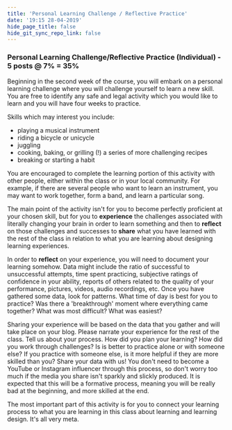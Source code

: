 ```yaml
---
title: 'Personal Learning Challenge / Reflective Practice'
date: '19:15 28-04-2019'
hide_page_title: false
hide_git_sync_repo_link: false
---
```



### Personal Learning Challenge/Reflective Practice (Individual) - 5 posts @ 7% = 35%

Beginning in the second week of the course, you will embark on a personal learning challenge where you will challenge yourself to learn a new skill. You are free to identify any safe and legal activity which you would like to learn and you will have four weeks to practice.

Skills which may interest you include:

- playing a musical instrument
- riding a bicycle or unicycle
- juggling
- cooking, baking, or grilling (!) a series of more challenging recipes
- breaking or starting a habit

You are encouraged to complete the learning portion of this activity with other people, either within the class or in your local community. For example, if there are several people who want to learn an instrument, you may want to work together, form a band, and learn a particular song.

The main point of the activity isn't for you to become perfectly proficient at your chosen skill, but for you to **experience** the challenges associated with literally changing your brain in order to learn something and then to **reflect** on those challenges and successes to **share** what you have learned with the rest of the class in relation to what you are learning about designing learning experiences.

In order to **reflect** on your experience, you will need to document your learning somehow. Data might include the ratio of successful to unsuccessful attempts, time spent practicing, subjective ratings of confidence in your ability, reports of others related to the quality of your performance, pictures, videos, audio recordings, etc. Once you have gathered some data, look for patterns. What time of day is best for you to practice? Was there a 'breakthrough' moment where everything came together? What was most difficult? What was easiest?

Sharing your experience will be based on the data that you gather and will take place on your blog. Please narrate your experience for the rest of the class. Tell us about your process. How did you plan your learning? How did you work through challenges? Is is better to practice alone or with someone else? If you practice with someone else, is it more helpful if they are more skilled than you? Share your data with us! You don't need to become a YouTube or Instagram influencer through this process, so don't worry too much if the media you share isn't sparkly and slickly produced. It is expected that this will be a formative process, meaning you will be really bad at the beginning, and more skilled at the end.

The most important part of this activity is for you to connect your learning process to what you are learning in this class about learning and learning design. It's all very meta.
